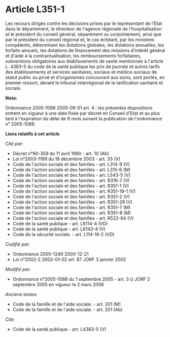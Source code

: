 # Article L351-1

Les recours dirigés contre les décisions prises par le représentant de l'Etat dans le département, le directeur de l'agence
régionale de l'hospitalisation et le président du conseil général, séparément ou conjointement, ainsi que par le président du
conseil régional et, le cas échéant, par les ministres compétents, déterminant les dotations globales, les dotations
annuelles, les forfaits annuels, les dotations de financement des missions d'intérêt général et d'aide à la
contractualisation, les remboursements forfaitaires, subventions obligatoires aux établissements de santé mentionnés à
l'article L. 4383-5 du code de la santé publique les prix de journée et autres tarifs des établissements et services
sanitaires, sociaux et médico-sociaux de statut public ou privé et d'organismes concourant aux soins, sont portés, en premier
ressort, devant le tribunal interrégional de la tarification sanitaire et sociale.

**Nota:**

Ordonnance 2005-1088 2005-09-01 art. 4 : les présentes dispositions entrent en vigueur à une date fixée par décret en Conseil
d'Etat et au plus tard à l'expiration du délai de 6 mois suivant la publication de l'ordonnance n° 2005-1088.

**Liens relatifs à cet article**

_Cité par_:

  - Décret n°90-359 du 11 avril 1990 - art. 10 (Ab)
  - Loi n°2003-1199 du 18 décembre 2003 - art. 33 (V)
  - Code de l'action sociale et des familles - art. L314-9 (V)
  - Code de l'action sociale et des familles - art. L315-6 (M)
  - Code de l'action sociale et des familles - art. L543-5 (V)
  - Code de l'action sociale et des familles - art. R316-7 (V)
  - Code de l'action sociale et des familles - art. R351-1 (V)
  - Code de l'action sociale et des familles - art. R351-19-1 (V)
  - Code de l'action sociale et des familles - art. R351-2 (V)
  - Code de l'action sociale et des familles - art. R351-29 (V)
  - Code de l'action sociale et des familles - art. R351-7 (M)
  - Code de l'action sociale et des familles - art. R351-8 (M)
  - Code de l'action sociale et des familles - art. R522-64 (V)
  - Code de la santé publique - art. L6114-4 (VD)
  - Code de la santé publique - art. L6143-4 (V)
  - Code de la sécurité sociale. - art. L114-16-2 (VD)

_Codifié par_:

  - Ordonnance 2000-1249 2000-12-21
  - Loi n°2002-2 2002-01-02 art. 87 JORF 3 janvier 2002

_Modifié par_:

  - Ordonnance n°2005-1088 du 1 septembre 2005 - art. 3 () JORF 2 septembre 2005 en vigueur le 2 mars 2006

_Anciens textes_:

  - Code de la famille et de l'aide sociale. - art. 201 (M)
  - Code de la famille et de l'aide sociale. - art. 201 (Ab)

_Cite_:

  - Code de la santé publique - art. L4383-5 (V)
